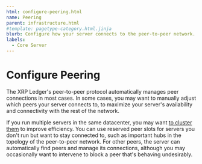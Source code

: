 ```yaml
---
html: configure-peering.html
name: Peering
parent: infrastructure.html
#template: pagetype-category.html.jinja
blurb: Configure how your server connects to the peer-to-peer network.
labels:
  - Core Server
---
```

# Configure Peering

The XRP Ledger's peer-to-peer protocol automatically manages peer connections in most cases. In some cases, you may want to manually adjust which peers your server connects to, to maximize your server's availability and connectivity with the rest of the network.

If you run multiple servers in the same datacenter, you may want [to cluster them](cluster-rippled-servers.html) to improve efficiency. You can use reserved peer slots for servers you don't run but want to stay connected to, such as important hubs in the topology of the peer-to-peer network. For other peers, the server can automatically find peers and manage its connections, although you may occasionally want to intervene to block a peer that's behaving undesirably.
